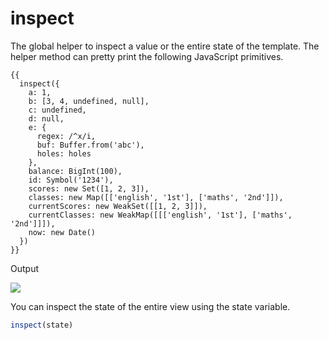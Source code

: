 # inspect

The global helper to inspect a value or the entire state of the template. The helper method can pretty print the following JavaScript primitives.

```edge
{{
  inspect({
    a: 1,
    b: [3, 4, undefined, null],
    c: undefined,
    d: null,
    e: {
      regex: /^x/i,
      buf: Buffer.from('abc'),
      holes: holes
    },
    balance: BigInt(100),
    id: Symbol('1234'),
    scores: new Set([1, 2, 3]),
    classes: new Map([['english', '1st'], ['maths', '2nd']]),
    currentScores: new WeakSet([[1, 2, 3]]),
    currentClasses: new WeakMap([[['english', '1st'], ['maths', '2nd']]]),
    now: new Date()
  })
}}
```

Output

![](https://res.cloudinary.com/adonis-js/image/upload/q_auto,f_auto/v1617090065/v5/edge-inspect.png)

You can inspect the state of the entire view using the state variable.

```ts
inspect(state)
```
